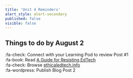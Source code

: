 ```yaml
---
title: 'Unit 4 Reminders'
alert_style: alert-secondary
published: false
visible: false
---
```


## Things to do by August 2
:fa-check: Connect with your Learning Pod to review Post #1   
:fa-book: Read [A Guide for Resisting EdTech](https://criticaldigitalpedagogy.pressbooks.com/chapter/a-guide-for-resisting-edtech-the-case-against-turnitin/)  
:fa-check: Browse [ethicaledtech.info](https://ethicaledtech.info)  
:fa-wordpress: Publish Blog Post 2    
